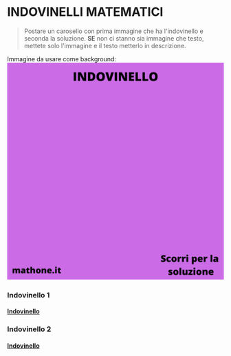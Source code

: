 # INDOVINELLI MATEMATICI

> Postare un carosello con prima immagine che ha l'indovinello e seconda la soluzione.
>**SE** non ci stanno sia immagine che testo, mettete solo l'immagine e il testo metterlo in descrizione.

Immagine da usare come background:
![Template indovinelli](templateIndovinello.png)

### Indovinello 1

#### [Indovinello](indovinelli/indovinello1.md)

### Indovinello 2

#### [Indovinello](indovinelli/indovinello2.md)
